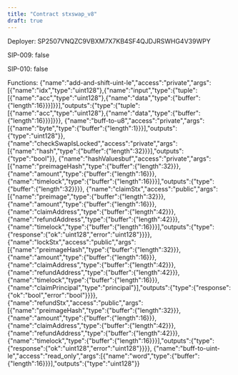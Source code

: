 ```yaml
---
title: "Contract stxswap_v8"
draft: true
---
```

Deployer: SP2507VNQZC9VBXM7X7KB4SF4QJDJRSWHG4V39WPY

SIP-009: false

SIP-010: false

Functions:
{"name":"add-and-shift-uint-le","access":"private","args":[{"name":"idx","type":"uint128"},{"name":"input","type":{"tuple":[{"name":"acc","type":"uint128"},{"name":"data","type":{"buffer":{"length":16}}}]}}],"outputs":{"type":{"tuple":[{"name":"acc","type":"uint128"},{"name":"data","type":{"buffer":{"length":16}}}]}}}, {"name":"buff-to-u8","access":"private","args":[{"name":"byte","type":{"buffer":{"length":1}}}],"outputs":{"type":"uint128"}}, {"name":"checkSwapIsLocked","access":"private","args":[{"name":"hash","type":{"buffer":{"length":32}}}],"outputs":{"type":"bool"}}, {"name":"hashValuesbuf","access":"private","args":[{"name":"preimageHash","type":{"buffer":{"length":32}}},{"name":"amount","type":{"buffer":{"length":16}}},{"name":"timelock","type":{"buffer":{"length":16}}}],"outputs":{"type":{"buffer":{"length":32}}}}, {"name":"claimStx","access":"public","args":[{"name":"preimage","type":{"buffer":{"length":32}}},{"name":"amount","type":{"buffer":{"length":16}}},{"name":"claimAddress","type":{"buffer":{"length":42}}},{"name":"refundAddress","type":{"buffer":{"length":42}}},{"name":"timelock","type":{"buffer":{"length":16}}}],"outputs":{"type":{"response":{"ok":"uint128","error":"uint128"}}}}, {"name":"lockStx","access":"public","args":[{"name":"preimageHash","type":{"buffer":{"length":32}}},{"name":"amount","type":{"buffer":{"length":16}}},{"name":"claimAddress","type":{"buffer":{"length":42}}},{"name":"refundAddress","type":{"buffer":{"length":42}}},{"name":"timelock","type":{"buffer":{"length":16}}},{"name":"claimPrincipal","type":"principal"}],"outputs":{"type":{"response":{"ok":"bool","error":"bool"}}}}, {"name":"refundStx","access":"public","args":[{"name":"preimageHash","type":{"buffer":{"length":32}}},{"name":"amount","type":{"buffer":{"length":16}}},{"name":"claimAddress","type":{"buffer":{"length":42}}},{"name":"refundAddress","type":{"buffer":{"length":42}}},{"name":"timelock","type":{"buffer":{"length":16}}}],"outputs":{"type":{"response":{"ok":"uint128","error":"uint128"}}}}, {"name":"buff-to-uint-le","access":"read_only","args":[{"name":"word","type":{"buffer":{"length":16}}}],"outputs":{"type":"uint128"}}
